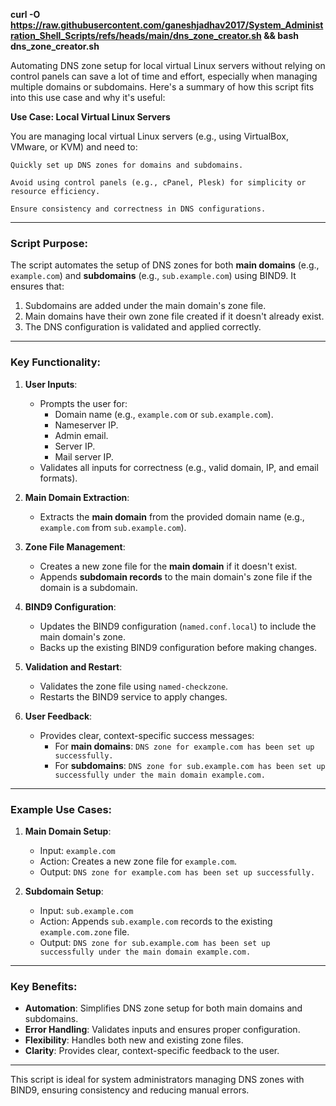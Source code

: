 **curl -O https://raw.githubusercontent.com/ganeshjadhav2017/System_Administration_Shell_Scripts/refs/heads/main/dns_zone_creator.sh && bash dns_zone_creator.sh**


Automating DNS zone setup for local virtual Linux servers without relying on control panels can save a lot of time and effort, especially when managing multiple domains or subdomains. Here's a summary of how this script fits into this use case and why it's useful:

**Use Case: Local Virtual Linux Servers**

You are managing local virtual Linux servers (e.g., using VirtualBox, VMware, or KVM) and need to:

    Quickly set up DNS zones for domains and subdomains.

    Avoid using control panels (e.g., cPanel, Plesk) for simplicity or resource efficiency.

    Ensure consistency and correctness in DNS configurations.
---

### **Script Purpose:**
The script automates the setup of DNS zones for both **main domains** (e.g., `example.com`) and **subdomains** (e.g., `sub.example.com`) using BIND9. It ensures that:
1. Subdomains are added under the main domain's zone file.
2. Main domains have their own zone file created if it doesn't already exist.
3. The DNS configuration is validated and applied correctly.

---

### **Key Functionality:**
1. **User Inputs**:
   - Prompts the user for:
     - Domain name (e.g., `example.com` or `sub.example.com`).
     - Nameserver IP.
     - Admin email.
     - Server IP.
     - Mail server IP.
   - Validates all inputs for correctness (e.g., valid domain, IP, and email formats).

2. **Main Domain Extraction**:
   - Extracts the **main domain** from the provided domain name (e.g., `example.com` from `sub.example.com`).

3. **Zone File Management**:
   - Creates a new zone file for the **main domain** if it doesn't exist.
   - Appends **subdomain records** to the main domain's zone file if the domain is a subdomain.

4. **BIND9 Configuration**:
   - Updates the BIND9 configuration (`named.conf.local`) to include the main domain's zone.
   - Backs up the existing BIND9 configuration before making changes.

5. **Validation and Restart**:
   - Validates the zone file using `named-checkzone`.
   - Restarts the BIND9 service to apply changes.

6. **User Feedback**:
   - Provides clear, context-specific success messages:
     - For **main domains**: `DNS zone for example.com has been set up successfully.`
     - For **subdomains**: `DNS zone for sub.example.com has been set up successfully under the main domain example.com.`

---

### **Example Use Cases:**
1. **Main Domain Setup**:
   - Input: `example.com`
   - Action: Creates a new zone file for `example.com`.
   - Output: `DNS zone for example.com has been set up successfully.`

2. **Subdomain Setup**:
   - Input: `sub.example.com`
   - Action: Appends `sub.example.com` records to the existing `example.com.zone` file.
   - Output: `DNS zone for sub.example.com has been set up successfully under the main domain example.com.`

---

### **Key Benefits:**
- **Automation**: Simplifies DNS zone setup for both main domains and subdomains.
- **Error Handling**: Validates inputs and ensures proper configuration.
- **Flexibility**: Handles both new and existing zone files.
- **Clarity**: Provides clear, context-specific feedback to the user.

---

This script is ideal for system administrators managing DNS zones with BIND9, ensuring consistency and reducing manual errors.
